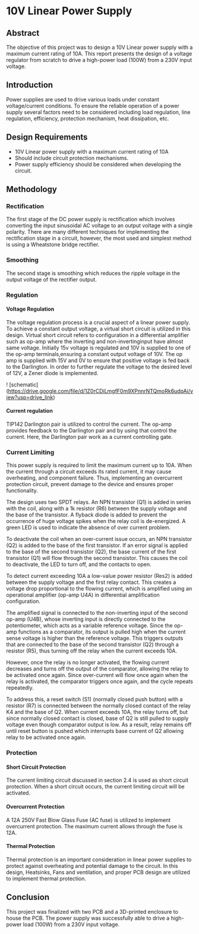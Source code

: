 # 10V Linear Power Supply

## Abstract

The objective of this project was to design a 10V Linear power supply with a maximum current rating of 10A. This report presents the design of a voltage regulator from scratch to drive a high-power load (100W) from a 230V input voltage.

## Introduction

Power supplies are used to drive various loads under constant voltage/current conditions. To ensure the reliable operation of a power supply several factors need to be considered including load regulation, line regulation, efficiency, protection mechanism, heat dissipation, etc.

## Design Requirements

- 10V Linear power supply with a maximum current rating of 10A
- Should include circuit protection mechanisms.
- Power supply efficiency should be considered when developing the circuit.

## Methodology

### Rectification

The first stage of the DC power supply is rectification which involves converting the input sinusoidal AC voltage to an output voltage with a single polarity. There are many different techniques for implementing the rectification stage in a circuit, however, the most used and simplest method is using a Wheatstone bridge rectifier.

### Smoothing

The second stage is smoothing which reduces the ripple voltage in the output voltage of the rectifier output.

### Regulation

#### Voltage Regulation

The voltage regulation process is a crucial aspect of a linear power supply. To achieve a constant output voltage, a virtual short circuit is utilized in this design. Virtual short circuit refers to 
configuration in a differential amplifier such as op-amp where the inverting and non-invertinginput have almost same voltage. Initially 15v voltage is regulated and 10V is supplied to one of the op-amp terminals,ensuring a constant output voltage of 10V. The op amp is supplied with 15V and 0V to ensure that positive voltage is fed back to the Darlington. In order to further regulate the voltage to the desired level of 12V, a Zener diode is implemented.

! [schematic] (https://drive.google.com/file/d/1Z0rCDiLmgfF0m9XPnnrNTQmoRk6udpAi/view?usp=drive_link)

#### Current regulation
TIP142 Darlington pair is utilized to control the current. The op-amp provides feedback to the Darlington pair and by using that control the current. Here, the Darlington pair work as a current controlling gate.

### Current Limiting

This power supply is required to limit the maximum current up to 10A. When the current through a circuit exceeds its rated current, it may cause overheating, and component failure. Thus, implementing an overcurrent protection circuit, prevent damage to the device and ensures proper functionality.

The design uses two SPDT relays. An NPN transistor (Q1) is added in series with the coil, along with a 1k resistor (R6) between the supply voltage and the base of the transistor. A flyback diode is added to prevent the occurrence of huge voltage spikes when the relay coil is de-energized. A green LED is used to indicate the absence of over current problem.

To deactivate the coil when an over-current issue occurs, an NPN transistor (Q2) is added to the base of the first transistor. If an error signal is applied to the base of the second transistor (Q2), the base current of the first transistor (Q1) will flow through the second transistor. This causes the coil to deactivate, the LED to turn off, and the contacts to open.

To detect current exceeding 10A a low-value power resistor (Res2) is added between the supply voltage and the first relay contact. This creates a voltage drop proportional to the flowing current, which is amplified using an operational amplifier (op-amp U4A) in differential amplification configuration.

The amplified signal is connected to the non-inverting input of the second op-amp (U4B), whose inverting input is directly connected to the potentiometer, which acts as a variable reference voltage. Since the op-amp functions as a comparator, its output is pulled high when the current sense voltage is higher than the reference voltage. This triggers outputs that are connected to the base of the second transistor (Q2) through a resistor (R5), thus turning off the relay when the current exceeds 10A.

However, once the relay is no longer activated, the flowing current decreases and turns off the output of the comparator, allowing the relay to be activated once again. Since over-current will flow once again when the relay is activated, the comparator triggers once again, and the cycle repeats repeatedly.

To address this, a reset switch (S1) (normally closed push button) with a resistor (R7) is connected between the normally closed contact of the relay K4 and the base of Q2. When current exceeds 10A, the relay turns off, but since normally closed contact is closed, base of Q2 is still pulled to supply voltage even though comparator output is low. As a result, relay remains off until reset button is pushed which interrupts base current of Q2 allowing relay to be activated once again.


### Protection

#### Short Circuit Protection

The current limiting circuit discussed in section 2.4 is used as short circuit protection. When a short circuit occurs, the current limiting circuit will be activated.

#### Overcurrent Protection

A 12A 250V Fast Blow Glass Fuse (AC fuse) is utilized to implement overcurrent protection. The maximum current allows through the fuse is 12A. 

#### Thermal Protection

Thermal protection is an important consideration in linear power supplies to protect against overheating and potential damage to the circuit. In this design, Heatsinks, Fans and ventilation, and proper PCB design are utilized to implement thermal protection.



## Conclusion

This project was finalized with two PCB and a 3D-printed enclosure to house the PCB. The power supply was successfully able to drive a high-power load (100W) from a 230V input voltage.
